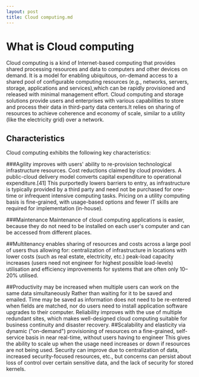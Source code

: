 ```yaml
---
layout: post
title: Cloud computing.md
---
```

# What is Cloud computing

Cloud computing is a kind of Internet-based computing that provides shared processing resources and data to computers and other devices on demand. It is a model for enabling ubiquitous, on-demand access to a shared pool of configurable computing resources (e.g., networks, servers, storage, applications and services),which can be rapidly provisioned and released with minimal management effort. Cloud computing and storage solutions provide users and enterprises with various capabilities to store and process their data in third-party data centers.It relies on sharing of resources to achieve coherence and economy of scale, similar to a utility (like the electricity grid) over a network.

## Characteristics

Cloud computing exhibits the following key characteristics:

###Agility improves with users' ability to re-provision technological infrastructure resources.
Cost reductions claimed by cloud providers. A public-cloud delivery model converts capital expenditure to operational expenditure.[41] This purportedly lowers barriers to entry, as infrastructure is typically provided by a third party and need not be purchased for one-time or infrequent intensive computing tasks. Pricing on a utility computing basis is fine-grained, with usage-based options and fewer IT skills are required for implementation (in-house).

###Maintenance 
Maintenance of cloud computing applications is easier, because they do not need to be installed on each user's computer and can be accessed from different places.

##Multitenancy enables sharing of resources and costs across a large pool of users thus allowing for:
centralization of infrastructure in locations with lower costs (such as real estate, electricity, etc.)
peak-load capacity increases (users need not engineer for highest possible load-levels)
utilisation and efficiency improvements for systems that are often only 10–20% utilised.

##Productivity may be increased when multiple users can work on the same data simultaneously
Rather than waiting for it to be saved and emailed. Time may be saved as information does not need to be re-entered when fields are matched, nor do users need to install application software upgrades to their computer.
Reliability improves with the use of multiple redundant sites, which makes well-designed cloud computing suitable for business continuity and disaster recovery.
##Scalability and elasticity 
via dynamic ("on-demand") provisioning of resources on a fine-grained, self-service basis in near real-time, without users having to engineer This gives the ability to scale up when the usage need increases or down if resources are not being used.
Security can improve due to centralization of data, increased security-focused resources, etc., but concerns can persist about loss of control over certain sensitive data, and the lack of security for stored kernels.


